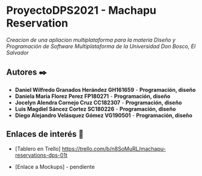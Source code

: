 # ProyectoDPS2021 - Machapu Reservation

_Creacion de una apliacion multiplataforma para la materia Diseño y Programación de Software Multiplataforma de la Universidad Don Bosco, El Salvador_

## Autores ✒️

* **Daniel Wilfredo Granados Herández   GH161659** - **Programación, diseño**
* **Daniela Maria Florez Perez          FP180271** - **Programación, diseño**
* **Jocelyn Alendra Cornejo Cruz        CC182307** - **Programación, diseño**
* **Luis Magdiel Sáncez Cortez          SC180226** - **Programación, diseño**
* **Diego Alejandro Velásquez Gómez     VG190501** - **Programación, diseño**


## Enlaces de interés 👀

* [Tablero en Trello] https://trello.com/b/n8SoMuRL/machapu-reservations-dps-01t

* [Enlace a Mockups] - pendiente
